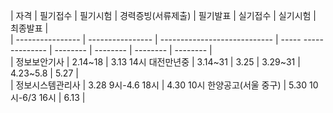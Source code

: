 | 자격             | 필기접수          | 필기시험                      | 경력증빙(서류제출)    | 필기발표 | 실기접수 | 실기시험 | 최종발표 |  
| ---------------- | ---------------- | ---------------------------- | ----- -------------- | -------- | -------- | -------- | -------- |  
| 정보보안기사      | 2.14~18          | 3.13 14시 대전만년중          | 3.14~31              | 3.25     | 3.29~31 | 4.23~5.8 | 5.27 |  
| 정보시스템관리사 | 3.28 9시-4.6 18시 | 4.30 10시 한양공고(서울 중구) | 5.30 10시-6/3 16시 | 6.13     |  
